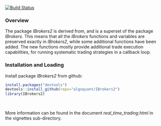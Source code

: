 [![Build Status](https://travis-ci.org/algoquant/IBrokers2.svg?branch=master)](https://travis-ci.org/algoquant/IBrokers2)

### Overview

The package *IBrokers2* is derived from, and is a superset of the package *IBrokers*. This means that all the *IBrokers* functions and variables are preserved exactly in *IBrokers2*, while some additional functions have been added. The new functions mostly provide additional trade execution capabilities, for running systematic trading strategies in a callback loop.

### Installation and Loading

Install package *IBrokers2* from github:

``` r
install.packages("devtools")
devtools::install_github(repo="algoquant/IBrokers2")
library(IBrokers2)
```

<br>

More information can be found in the document *real\_time\_trading.html* in the vignettes sub-directory.
